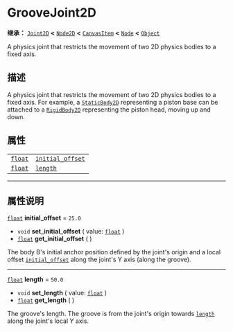 <!-- ⚠ 请勿编辑本文件 ⚠ -->
<!-- 本文档使用脚本从 WeDot 引擎源码仓库生成。 -->
<!-- 生成脚本：https://github.com/WeDot-Engine/WeDot/tree/4.3/doc/tools/make_md.py； -->
<!-- 原文件：https://github.com/WeDot-Engine/WeDot/tree/4.3/doc/classes/GrooveJoint2D.xml。 -->

<div id="_class_groovejoint2d"></div>

# GrooveJoint2D

**继承：** [`Joint2D`](class_joint2d.md) **<** [`Node2D`](class_node2d.md) **<** [`CanvasItem`](class_canvasitem.md) **<** [`Node`](class_node.md) **<** [`Object`](class_object.md)

A physics joint that restricts the movement of two 2D physics bodies to a fixed axis.

## 描述

A physics joint that restricts the movement of two 2D physics bodies to a fixed axis. For example, a [`StaticBody2D`](class_staticbody2d.md) representing a piston base can be attached to a [`RigidBody2D`](class_rigidbody2d.md) representing the piston head, moving up and down.

## 属性

|||
|:-:|:--|
| [`float`](class_float.md) | [`initial_offset`](class_groovejoint2d.md#class_groovejoint2d_property_initial_offset) | ``25.0`` |
| [`float`](class_float.md) | [`length`](class_groovejoint2d.md#class_groovejoint2d_property_length)                 | ``50.0`` |

<!-- rst-class:: classref-section-separator -->

---

## 属性说明

<div id="_class_groovejoint2d_property_initial_offset"></div>

[`float`](class_float.md) **initial_offset** = ``25.0`` <div id="class_groovejoint2d_property_initial_offset"></div>

- `void` **set_initial_offset** ( value: [`float`](class_float.md) )
- [`float`](class_float.md) **get_initial_offset** ( )

The body B's initial anchor position defined by the joint's origin and a local offset [`initial_offset`](class_groovejoint2d.md#class_groovejoint2d_property_initial_offset) along the joint's Y axis (along the groove).

<!-- rst-class:: classref-item-separator -->

---

<div id="_class_groovejoint2d_property_length"></div>

[`float`](class_float.md) **length** = ``50.0`` <div id="class_groovejoint2d_property_length"></div>

- `void` **set_length** ( value: [`float`](class_float.md) )
- [`float`](class_float.md) **get_length** ( )

The groove's length. The groove is from the joint's origin towards [`length`](class_groovejoint2d.md#class_groovejoint2d_property_length) along the joint's local Y axis.

[^virtual]: 本方法通常需要用户覆盖才能生效。
[^const]: 本方法无副作用，不会修改该实例的任何成员变量。
[^vararg]: 本方法除了能接受在此处描述的参数外，还能够继续接受任意数量的参数。
[^constructor]: 本方法用于构造某个类型。
[^static]: 调用本方法无需实例，可直接使用类名进行调用。
[^operator]: 本方法描述的是使用本类型作为左操作数的有效运算符。
[^bitfield]: 这个值是由下列位标志构成位掩码的整数。
[^void]: 无返回值。
